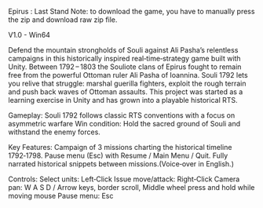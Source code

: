 Epirus : Last Stand
Note: to download the game, you have to manually press the zip and download raw zip file.

V1.0 - Win64


Defend the mountain strongholds of Souli against Ali Pasha’s relentless campaigns in this historically inspired real‑time‑strategy game built with Unity.
Between 1792 – 1803 the Souliote clans of Epirus fought to remain free from the powerful Ottoman ruler Ali Pasha of Ioannina. Souli 1792 lets you relive that struggle: marshal guerilla fighters, exploit the rough terrain and push back waves of Ottoman assaults.
This project was started as a learning exercise in Unity and has grown into a playable historical RTS.

Gameplay:
Souli 1792 follows classic RTS conventions with a focus on asymmetric warfare
Win condition: Hold the sacred ground of Souli and withstand the enemy forces.

Key Features:
Campaign of 3 missions charting the historical timeline 1792‑1798.
Pause menu (Esc) with Resume / Main Menu / Quit.
Fully narrated historical snippets between missions.(Voice‑over in English.)

Controls:
Select units: Left‑Click
Issue move/attack: Right‑Click
Camera pan: W A S D / Arrow keys, border scroll, Middle wheel press and hold while moving mouse
Pause menu: Esc
